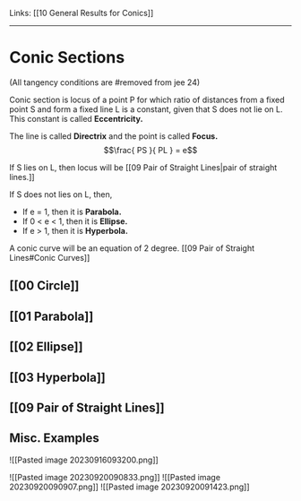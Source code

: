 Links: [[10 General Results for Conics]]
___
# Conic Sections
 (All tangency conditions are #removed from jee 24)

Conic section is locus of a point P for which ratio of distances from a fixed point S and form a fixed line L is a constant, given that S does not lie on L. This constant is called **Eccentricity.**

The line is called **Directrix** and the point is called **Focus.**
$$\frac{ PS }{ PL } = e$$

If S lies on L, then locus will be [[09 Pair of Straight Lines|pair of straight lines.]] 

If S does not lies on L, then,
- If e = 1, then it is **Parabola.**
- If 0 < e < 1, then it is **Ellipse.**
- If e > 1, then it is **Hyperbola.**

A conic curve will be an equation of 2 degree. 
[[09 Pair of Straight Lines#Conic Curves]]

## [[00  Circle]]

## [[01 Parabola]]

## [[02 Ellipse]]

## [[03 Hyperbola]]

## [[09 Pair of Straight Lines]]

## Misc. Examples
![[Pasted image 20230916093200.png]]

![[Pasted image 20230920090833.png]]
![[Pasted image 20230920090907.png]]
![[Pasted image 20230920091423.png]]


